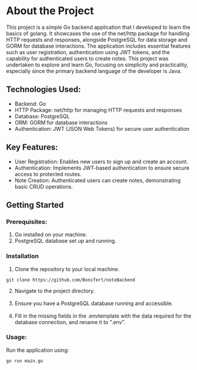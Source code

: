 # About the Project
This project is a simple Go backend application that I developed to learn the basics of golang. 
It showcases the use of the net/http package for handling HTTP requests and responses, 
alongside PostgreSQL for data storage and GORM for database interactions. The application includes 
essential features such as user registration, authentication using JWT tokens, and the capability 
for authenticated users to create notes. This project was undertaken to explore and learn Go, 
focusing on simplicity and practicality, especially since the primary backend language of 
the developer is Java.

## Technologies Used:
* Backend: Go
* HTTP Package: net/http for managing HTTP requests and responses
* Database: PostgreSQL
* ORM: GORM for database interactions
* Authentication: JWT (JSON Web Tokens) for secure user authentication
## Key Features: 
* User Registration: Enables new users to sign up and create an account.
* Authentication: Implements JWT-based authentication to ensure secure access to protected routes.
* Note Creation: Authenticated users can create notes, demonstrating basic CRUD operations.

## Getting Started
### Prerequisites:
1. Go installed on your machine.
2. PostgreSQL database set up and running.

### Installation
1. Clone the repository to your local machine.
```shell
git clone https://github.com/Bonifert/noteBackend
```
2. Navigate to the project directory.<br><br>
3. Ensure you have a PostgreSQL database running and accessible.<br><br>
4. Fill in the missing fields in the .envtemplate with the data required for the database connection, and rename it to ".env".

### Usage:

Run the application using:
```shell
go run main.go
```